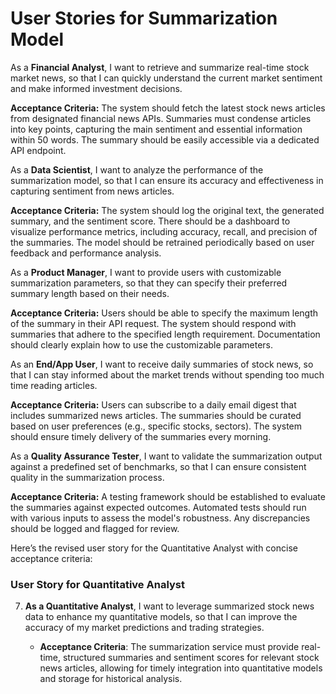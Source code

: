 # User Stories for Summarization Model


As a **Financial Analyst**, I want to retrieve and summarize real-time stock market news, so that I can quickly understand the current market sentiment and make informed investment decisions.

**Acceptance Criteria:**
The system should fetch the latest stock news articles from designated financial news APIs.
Summaries must condense articles into key points, capturing the main sentiment and essential information within 50 words.
The summary should be easily accessible via a dedicated API endpoint.

As a **Data Scientist**, I want to analyze the performance of the summarization model, so that I can ensure its accuracy and effectiveness in capturing sentiment from news articles.

**Acceptance Criteria:**
The system should log the original text, the generated summary, and the sentiment score.
There should be a dashboard to visualize performance metrics, including accuracy, recall, and precision of the summaries.
The model should be retrained periodically based on user feedback and performance analysis.

As a **Product Manager**, I want to provide users with customizable summarization parameters, so that they can specify their preferred summary length based on their needs.

**Acceptance Criteria:**
Users should be able to specify the maximum length of the summary in their API request.
The system should respond with summaries that adhere to the specified length requirement.
Documentation should clearly explain how to use the customizable parameters.

As an **End/App User**, I want to receive daily summaries of stock news, so that I can stay informed about the market trends without spending too much time reading articles.

**Acceptance Criteria:**
Users can subscribe to a daily email digest that includes summarized news articles.
The summaries should be curated based on user preferences (e.g., specific stocks, sectors).
The system should ensure timely delivery of the summaries every morning.

As a **Quality Assurance Tester**, I want to validate the summarization output against a predefined set of benchmarks, so that I can ensure consistent quality in the summarization process.

**Acceptance Criteria:**
A testing framework should be established to evaluate the summaries against expected outcomes.
Automated tests should run with various inputs to assess the model's robustness.
Any discrepancies should be logged and flagged for review.

Here’s the revised user story for the Quantitative Analyst with concise acceptance criteria:

### User Story for Quantitative Analyst

7. **As a Quantitative Analyst**, I want to leverage summarized stock news data to enhance my quantitative models, so that I can improve the accuracy of my market predictions and trading strategies.

   - **Acceptance Criteria**: The summarization service must provide real-time, structured summaries and sentiment scores for relevant stock news articles, allowing for timely integration into quantitative models and storage for historical analysis.

